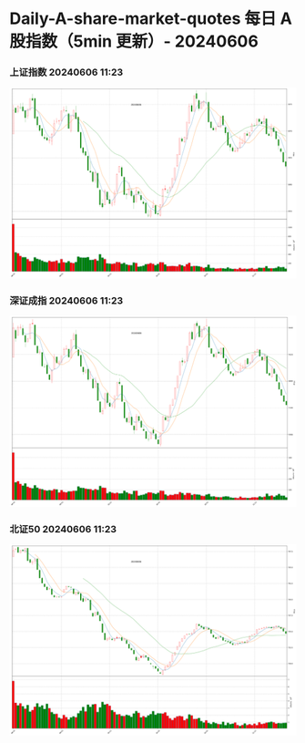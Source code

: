 
# Daily-A-share-market-quotes 每日 A 股指数（5min 更新）- 20240606

### 上证指数 20240606 11:23
![](./fig/2024/6/20240606-sh000001.png)

### 深证成指 20240606 11:23
![](./fig/2024/6/20240606-sz399001.png)

### 北证50 20240606 11:23
![](./fig/2024/6/20240606-bj899050.png)
